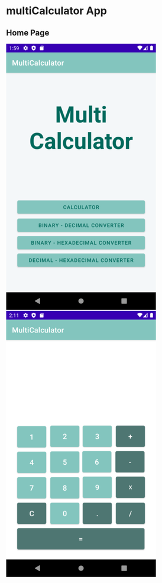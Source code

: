 # multiCalculator App
## Home Page
![home page](sssss/main.png)  ![calculator](sssss/calculator.png)
